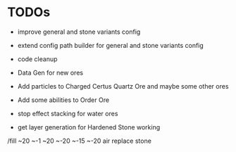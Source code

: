 # TODOs

* improve general and stone variants config
* extend config path builder for general and stone variants config
* code cleanup
* Data Gen for new ores

* Add particles to Charged Certus Quartz Ore and maybe some other ores
* Add some abilities to Order Ore
* stop effect stacking for water ores
* get layer generation for Hardened Stone working

/fill ~20 ~-1 ~20 ~-20 ~-15 ~-20 air replace stone